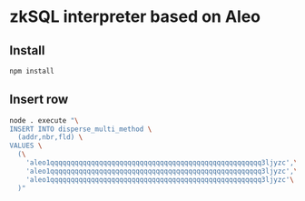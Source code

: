 # zkSQL interpreter based on Aleo

## Install

```bash
npm install
```

## Insert row

```bash
node . execute "\
INSERT INTO disperse_multi_method \
  (addr,nbr,fld) \
VALUES \
  (\
    'aleo1qqqqqqqqqqqqqqqqqqqqqqqqqqqqqqqqqqqqqqqqqqqqqqqqqqqq3ljyzc',\
    'aleo1qqqqqqqqqqqqqqqqqqqqqqqqqqqqqqqqqqqqqqqqqqqqqqqqqqqq3ljyzc',\
    'aleo1qqqqqqqqqqqqqqqqqqqqqqqqqqqqqqqqqqqqqqqqqqqqqqqqqqqq3ljyzc'\
  )"
```
